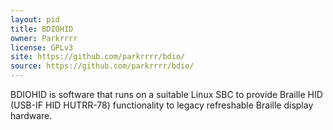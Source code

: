 ```yaml
---
layout: pid
title: BDIOHID
owner: Parkrrrr
license: GPLv3
site: https://github.com/parkrrrr/bdio/
source: https://github.com/parkrrrr/bdio/
---
```

BDIOHID is software that runs on a suitable Linux SBC to provide Braille HID (USB-IF HID HUTRR-78) functionality to
legacy refreshable Braille display hardware. 
